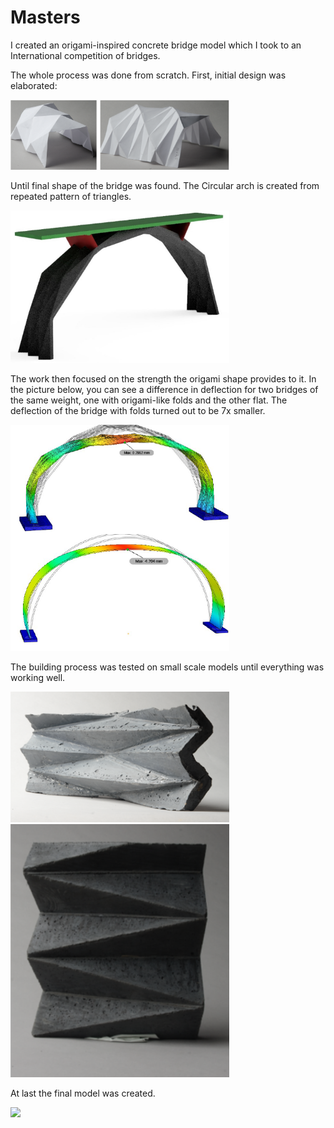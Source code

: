 # Masters

I created an origami-inspired concrete bridge model which I took to an International competition of bridges.

The whole process was done from scratch. First, initial design was elaborated:


<img src='./assets/img/firstDesigns.png' width='350'>

Until final shape of the bridge was found. The Circular arch is created from repeated pattern of triangles.

<img src='./assets/img/bridgeShapeRender.jpg' width='350'>

The work then focused on the strength the origami shape provides to it. In the picture below, you can see a difference in deflection for two bridges of the same weight, one with origami-like folds and the other flat. The deflection of the bridge with folds turned out to be 7x smaller.

<img src='./assets/img/deflection.png' width='350'>

The building process was tested on small scale models until everything was working well.

<img src='./assets/img/model1.png' width='350'>

<img src='./assets/img/model2.png' width='350'>

At last the final model was created.

<img src='./assets/img/final.jpg' width='350'>



